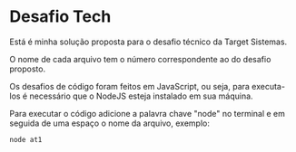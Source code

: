 # Desafio Tech

Está é minha solução proposta para o desafio técnico da Target Sistemas.

O nome de cada arquivo tem o número correspondente ao do desafio proposto.

Os desafios de código foram feitos em JavaScript, ou seja, para executa-los é necessário que o NodeJS esteja instalado em sua máquina.

Para executar o código adicione a palavra chave "node" no terminal e em seguida de uma espaço o nome da arquivo, exemplo:

``````terminal
node at1
``````

